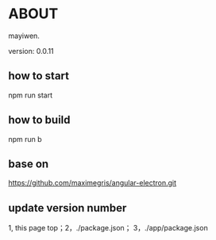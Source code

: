 



# ABOUT

mayiwen.

version: 0.0.11



## how to start
npm run start

## how to build
npm run b

## base on
https://github.com/maximegris/angular-electron.git

## update version number
  1, this page top；2，./package.json； 3，./app/package.json






